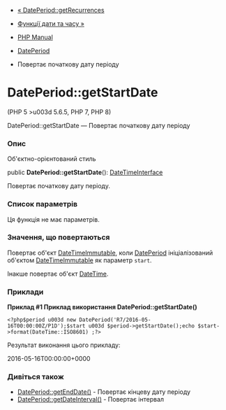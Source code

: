 - [« DatePeriod::getRecurrences](dateperiod.getrecurrences.md)
- [Функції дати та часу »](ref.datetime.md)

- [PHP Manual](index.md)
- [DatePeriod](class.dateperiod.md)
- Повертає початкову дату періоду

# DatePeriod::getStartDate

(PHP 5 \>u003d 5.6.5, PHP 7, PHP 8)

DatePeriod::getStartDate — Повертає початкову дату періоду

### Опис

Об'єктно-орієнтований стиль

public **DatePeriod::getStartDate**():
[DateTimeInterface](class.datetimeinterface.md)

Повертає початкову дату періоду.

### Список параметрів

Ця функція не має параметрів.

### Значення, що повертаються

Повертає об'єкт [DateTimeImmutable](class.datetimeimmutable.md),
коли [DatePeriod](class.dateperiod.md) ініціалізований об'єктом
[DateTimeImmutable](class.datetimeimmutable.md) як параметр
`start`.

Інакше повертає об'єкт [DateTime](class.datetime.md).

### Приклади

**Приклад #1 Приклад використання **DatePeriod::getStartDate()****

` <?php$period u003d new DatePeriod('R7/2016-05-16T00:00:00Z/P1D');$start u003d $period->getStartDate();echo $start->format(DateTime::ISO8601) ;?> `

Результат виконання цього прикладу:

2016-05-16T00:00:00+0000

### Дивіться також

- [DatePeriod::getEndDate()](dateperiod.getenddate.md) - Повертає
кінцеву дату періоду
- [DatePeriod::getDateInterval()](dateperiod.getdateinterval.md) -
Повертає інтервал
